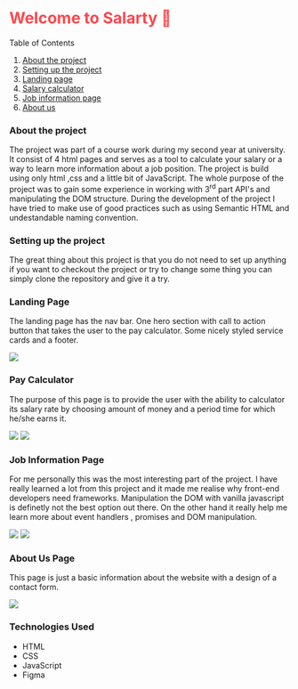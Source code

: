 <h1 style="color: #ff474e"> Welcome to Salarty 💼	</h1>

<p>Table of Contents</p>
<ol>
    <li>
        <a href="#aboutTheProject">About the project
    </li>
    <li>
        <a href="#settinUpTheProject">Setting up the project</a>
     </li>
    <li>
        <a href="#aboutTheProject">Landing page</a>
    </li>
    <li>
       <a href="#aboutTheProject">Salary calculator</a>
    </li>
    <li>
       <a href="#aboutTheProject">Job information page</a>
    </li>
    <li>
       <a href="#aboutTheProject">About us</a>
    </li>
</ol>

<section id="aboutTheProject">
    <h3>About the project</h3>
    <p>The project was part of a course 
    work during my second year at university.
    It consist of 4 html pages and serves as a tool to calculate your salary or a way to learn more information about a job position.
    The project is build using only html ,css and a little bit of JavaScript.
    The whole purpose of the project was to gain some experience in working with 3<sup>rd</sup> part API's and manipulating the DOM structure. During the development of the project I have tried to make use of good practices such as using Semantic HTML and undestandable naming convention.
    </p>
</section>
<section id="settinUpTheProject">
<h3>Setting up the project</h3>
<p>The great thing about this project is that you do not need to set up anything if you want to checkout the project or try to change some thing you can simply clone the repository and give it a try.</p>
</section>
<section id="landingPage">
<h3>Landing Page</h3>
<p>The landing page has the nav bar. One hero section with call to action button that takes the user to the pay calculator.
Some nicely styled service cards and a footer.</p>
<img src="./assets/repository-assets/landing.png">
</section>

<section id="payCalculator">
<h3>Pay Calculator</h3>
<p>The purpose of this page is to provide the user with the ability to calculator its salary rate by choosing amount of money and a period time for which he/she earns it.</p>
<img src="./assets/repository-assets/pay-calclulator-1.png">
<img src="./assets/repository-assets/pay-calculator-2.png">

</section>
<section id="jobInformationPage">
<h3>Job Information Page</h3>
<p>For me personally this was the most interesting part of the project.
    I have really learned a lot from this project and it made me realise why front-end developers need frameworks.
    Manipulation the DOM with vanilla javascript is definetly not the best option out there. On the other hand it really help me learn more about event handlers , promises and DOM manipulation.
</p>
<img src="./assets/repository-assets/job-info-1.png">
<img src="./assets/repository-assets/job-info-2.png">
</section>

<section id="aboutUs">
<h3>About Us Page</h3>
<p>This page is just a basic information about the website with a  design of a contact form.
</p>
<img src="./assets/repository-assets/about-us.png">
</section>
<section id="technologiesUsed">
    <h3>Technologies Used</h3>
    <ul>
        <li>HTML</li>
        <li>CSS</li>
        <li>JavaScript</li>
        <li>Figma</li>
    </ul>
</section>
